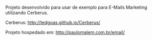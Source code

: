 Projeto desenvolvido para usar de exemplo para E-Mails Marketing utilizando Cerberus.

Cerberus: http://tedgoas.github.io/Cerberus/

Projeto hospedado em: http://paulomalem.com.br/email/
